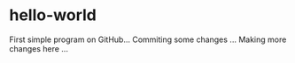 # hello-world
First simple program on GitHub...
Commiting some changes ...
Making more changes here ...
